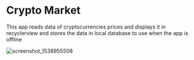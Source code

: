 # Crypto Market
This app reads data of cryptocurrencies prices and displays it in recyclerview and stores the data in local database to use when the app is offline

![screenshot_1538955508](https://user-images.githubusercontent.com/32733023/46588562-ca270b00-ca9e-11e8-9234-84753ed9808a.png)

